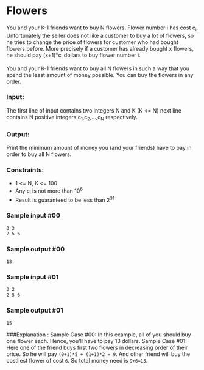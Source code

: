 Flowers
=======

You and your K-1 friends want to buy N flowers. Flower number i has cost c<sub>i</sub>. Unfortunately the seller does not like a customer to buy a lot of flowers, so he tries to change the price of flowers for customer who had bought flowers before. More precisely if a customer has already bought x flowers, he should pay (x+1)*c<sub>i</sub> dollars to buy flower number i.

You and your K-1 friends want to buy all N flowers in such a way that you spend the least amount of money possible. You can buy the flowers in any order.

### Input:

The first line of input contains two integers N and K (K <= N) next line contains N positive integers c<sub>1</sub>,c<sub>2</sub>,…,c<sub>N</sub> respectively.

### Output:

Print the minimum amount of money you (and your friends) have to pay in order to buy all N flowers.

### Constraints:

* 1 <= N, K <= 100
* Any c<sub>i</sub> is not more than 10<sup>6</sup> 
* Result is guaranteed to be less than 2<sup>31</sup>

### Sample input #00
```
3 3
2 5 6
```
### Sample output #00
```
13
```
### Sample input #01
```
3 2
2 5 6
```
### Sample output #01
```
15
```
###Explanation : 
Sample Case #00: In this example, all of you should buy one flower each. Hence, you'll have to pay 13 dollars. 
Sample Case #01: Here one of the friend buys first two flowers in decreasing order of their price. So he will pay `(0+1)*5 + (1+1)*2 = 9`. And other friend will buy the costliest flower of cost `6`. So total money need is `9+6=15`.

